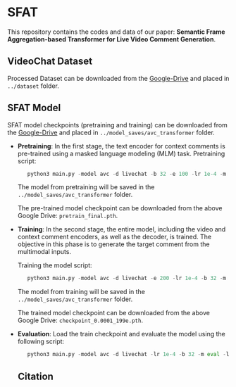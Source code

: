 # SFAT
This repository contains the codes and data of our paper: **Semantic Frame Aggregation-based Transformer for Live Video Comment Generation**.

## VideoChat Dataset
Processed Dataset can be downloaded from the [Google-Drive](https://drive.google.com/drive/folders/1CJHMAt-_uSTOydhYLrH-I0NuaW0vf2KV?usp=sharing) and placed in `../dataset` folder.

## SFAT Model
SFAT model checkpoints (pretraining and training) can be downloaded from the [Google-Drive](https://drive.google.com/drive/folders/1MSe3_0LYnE_-XVBmke87uiQVhEtJvx_J?usp=sharing) and placed in `../model_saves/avc_transformer` folder.

- **Pretraining**: In the first stage, the text encoder for context comments is pre-trained using a masked language modeling (MLM) task. Pretraining script:
  ```python
     python3 main.py -model avc -d livechat -b 32 -e 100 -lr 1e-4 -m pretrain
  ```
  The model from pretraining will be saved in the `../model_saves/avc_transformer` folder.
  
  The pre-trained model checkpoint can be downloaded from the above Google Drive: `pretrain_final.pth`.
- **Training**: In the second stage, the entire model, including the video and context comment encoders, as well as the decoder, is trained. The objective in this phase is to generate the target comment from the multimodal inputs.

  Training the model script: 
  ```python
     python3 main.py -model avc -d livechat -e 200 -lr 1e-4 -b 32 -m train -l pretrain_final.pth
  ```
  The model from training will be saved in the `../model_saves/avc_transformer` folder.
  
  The trained model checkpoint can be downloaded from the above Google Drive: `checkpoint_0.0001_199e.pth`.
  
- **Evaluation**: Load the train checkpoint and evaluate the model using the following script:
  ```python
     python3 main.py -model avc -d livechat -lr 1e-4 -b 32 -m eval -l checkpoint_0.0001_199e.pth
  ```
  ## Citation

